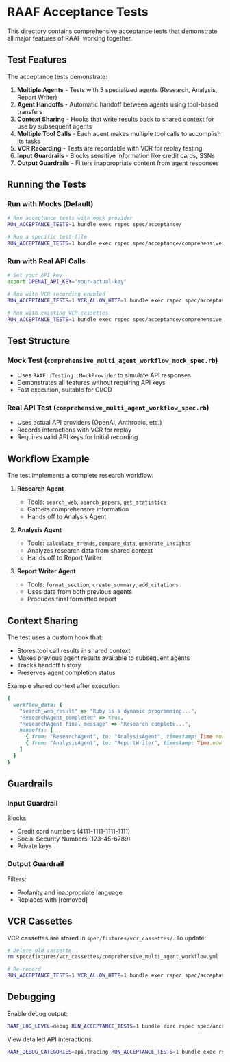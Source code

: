 # RAAF Acceptance Tests

This directory contains comprehensive acceptance tests that demonstrate all major features of RAAF working together.

## Test Features

The acceptance tests demonstrate:

1. **Multiple Agents** - Tests with 3 specialized agents (Research, Analysis, Report Writer)
2. **Agent Handoffs** - Automatic handoff between agents using tool-based transfers
3. **Context Sharing** - Hooks that write results back to shared context for use by subsequent agents
4. **Multiple Tool Calls** - Each agent makes multiple tool calls to accomplish its tasks
5. **VCR Recording** - Tests are recordable with VCR for replay testing
6. **Input Guardrails** - Blocks sensitive information like credit cards, SSNs
7. **Output Guardrails** - Filters inappropriate content from agent responses

## Running the Tests

### Run with Mocks (Default)
```bash
# Run acceptance tests with mock provider
RUN_ACCEPTANCE_TESTS=1 bundle exec rspec spec/acceptance/

# Run a specific test file
RUN_ACCEPTANCE_TESTS=1 bundle exec rspec spec/acceptance/comprehensive_multi_agent_workflow_mock_spec.rb
```

### Run with Real API Calls
```bash
# Set your API key
export OPENAI_API_KEY="your-actual-key"

# Run with VCR recording enabled
RUN_ACCEPTANCE_TESTS=1 VCR_ALLOW_HTTP=1 bundle exec rspec spec/acceptance/comprehensive_multi_agent_workflow_spec.rb

# Run with existing VCR cassettes
RUN_ACCEPTANCE_TESTS=1 bundle exec rspec spec/acceptance/comprehensive_multi_agent_workflow_spec.rb
```

## Test Structure

### Mock Test (`comprehensive_multi_agent_workflow_mock_spec.rb`)
- Uses `RAAF::Testing::MockProvider` to simulate API responses
- Demonstrates all features without requiring API keys
- Fast execution, suitable for CI/CD

### Real API Test (`comprehensive_multi_agent_workflow_spec.rb`)
- Uses actual API providers (OpenAI, Anthropic, etc.)
- Records interactions with VCR for replay
- Requires valid API keys for initial recording

## Workflow Example

The test implements a complete research workflow:

1. **Research Agent**
   - Tools: `search_web`, `search_papers`, `get_statistics`
   - Gathers comprehensive information
   - Hands off to Analysis Agent

2. **Analysis Agent**
   - Tools: `calculate_trends`, `compare_data`, `generate_insights`
   - Analyzes research data from shared context
   - Hands off to Report Writer

3. **Report Writer Agent**
   - Tools: `format_section`, `create_summary`, `add_citations`
   - Uses data from both previous agents
   - Produces final formatted report

## Context Sharing

The test uses a custom hook that:
- Stores tool call results in shared context
- Makes previous agent results available to subsequent agents
- Tracks handoff history
- Preserves agent completion status

Example shared context after execution:
```ruby
{
  workflow_data: {
    "search_web_result" => "Ruby is a dynamic programming...",
    "ResearchAgent_completed" => true,
    "ResearchAgent_final_message" => "Research complete...",
    handoffs: [
      { from: "ResearchAgent", to: "AnalysisAgent", timestamp: Time.now },
      { from: "AnalysisAgent", to: "ReportWriter", timestamp: Time.now }
    ]
  }
}
```

## Guardrails

### Input Guardrail
Blocks:
- Credit card numbers (4111-1111-1111-1111)
- Social Security Numbers (123-45-6789)
- Private keys

### Output Guardrail
Filters:
- Profanity and inappropriate language
- Replaces with [removed]

## VCR Cassettes

VCR cassettes are stored in `spec/fixtures/vcr_cassettes/`. To update:

```bash
# Delete old cassette
rm spec/fixtures/vcr_cassettes/comprehensive_multi_agent_workflow.yml

# Re-record
RUN_ACCEPTANCE_TESTS=1 VCR_ALLOW_HTTP=1 bundle exec rspec spec/acceptance/comprehensive_multi_agent_workflow_spec.rb
```

## Debugging

Enable debug output:
```bash
RAAF_LOG_LEVEL=debug RUN_ACCEPTANCE_TESTS=1 bundle exec rspec spec/acceptance/
```

View detailed API interactions:
```bash
RAAF_DEBUG_CATEGORIES=api,tracing RUN_ACCEPTANCE_TESTS=1 bundle exec rspec spec/acceptance/
```